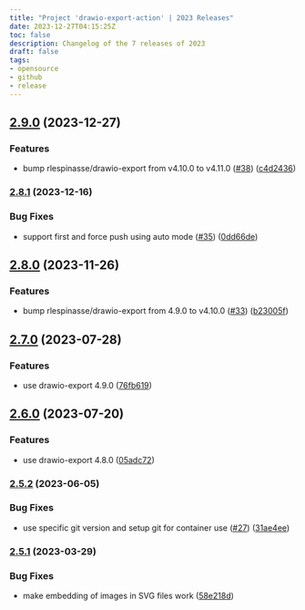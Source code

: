 ```yaml
---
title: "Project 'drawio-export-action' | 2023 Releases"
date: 2023-12-27T04:15:25Z
toc: false
description: Changelog of the 7 releases of 2023
draft: false
tags:
- opensource
- github
- release
---
```

## [2.9.0](https://github.com/rlespinasse/drawio-export-action/compare/v2.8.1...v2.9.0) (2023-12-27)


### Features

* bump rlespinasse/drawio-export from v4.10.0 to v4.11.0 ([#38](https://github.com/rlespinasse/drawio-export-action/issues/38)) ([c4d2436](https://github.com/rlespinasse/drawio-export-action/commit/c4d24360ab86174bcc4ccf75ed8573176d09f9f9))



### [2.8.1](https://github.com/rlespinasse/drawio-export-action/compare/v2.8.0...v2.8.1) (2023-12-16)


### Bug Fixes

* support first and force push using auto mode ([#35](https://github.com/rlespinasse/drawio-export-action/issues/35)) ([0dd66de](https://github.com/rlespinasse/drawio-export-action/commit/0dd66de178cb286cd38b98de806dca9a322f2908))



## [2.8.0](https://github.com/rlespinasse/drawio-export-action/compare/v2.7.0...v2.8.0) (2023-11-26)


### Features

* bump rlespinasse/drawio-export from 4.9.0 to v4.10.0 ([#33](https://github.com/rlespinasse/drawio-export-action/issues/33)) ([b23005f](https://github.com/rlespinasse/drawio-export-action/commit/b23005f3c4a67ea8971b72c6ef68a127334b9010))



## [2.7.0](https://github.com/rlespinasse/drawio-export-action/compare/v2.6.0...v2.7.0) (2023-07-28)


### Features

* use drawio-export 4.9.0 ([76fb619](https://github.com/rlespinasse/drawio-export-action/commit/76fb61924607aea8ffd805b01407a06400fb7553))



## [2.6.0](https://github.com/rlespinasse/drawio-export-action/compare/v2.5.2...v2.6.0) (2023-07-20)


### Features

* use drawio-export 4.8.0 ([05adc72](https://github.com/rlespinasse/drawio-export-action/commit/05adc72e7355308db945f8f3732d445fdb3ae328))



### [2.5.2](https://github.com/rlespinasse/drawio-export-action/compare/v2.5.1...v2.5.2) (2023-06-05)


### Bug Fixes

* use specific git version and setup git for container use ([#27](https://github.com/rlespinasse/drawio-export-action/issues/27)) ([31ae4ee](https://github.com/rlespinasse/drawio-export-action/commit/31ae4eee8457c13d2f5d97c13fc1bb128fadcea2))



### [2.5.1](https://github.com/rlespinasse/drawio-export-action/compare/v2.5.0...v2.5.1) (2023-03-29)


### Bug Fixes

* make embedding of images in SVG files work ([58e218d](https://github.com/rlespinasse/drawio-export-action/commit/58e218d5e5eeeb2be4e1cad54e5ba2082d468821))




